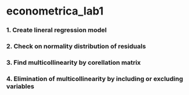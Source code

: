 # econometrica_lab1
### 1. Create lineral regression model
### 2. Check on normality distribution of residuals
### 3. Find multicollinearity by corellation matrix
### 4. Elimination of multicollinearity by including or excluding variables
